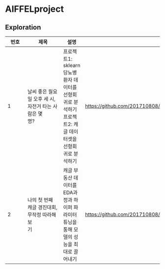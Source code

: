 # AIFFELproject
## Exploration
|번호|제목|설명|링크|
|---|---|---|---|
|1&nbsp;&nbsp;&nbsp;&nbsp;&nbsp;&nbsp;&nbsp;&nbsp;&nbsp;|날씨 좋은 월요일 오후 세 시, 자전거 타는 사람은 몇 명?&nbsp;&nbsp;&nbsp;&nbsp;&nbsp;&nbsp;&nbsp;&nbsp;&nbsp;&nbsp;&nbsp;&nbsp;&nbsp;&nbsp;&nbsp;&nbsp;&nbsp;&nbsp;|프로젝트1: sklearn 당뇨병 환자 데이터를 선형회귀로 분석하기<br/>프로젝트2: 캐글 데이터셋을 선형회귀로 분석하기|https://github.com/201710808/AIFFELproject/blob/main/exploration/e2/e2.ipynb|
|2&nbsp;&nbsp;&nbsp;&nbsp;&nbsp;&nbsp;&nbsp;&nbsp;&nbsp;|나의 첫 번째 캐글 경진대회, 무작정 따라해보기&nbsp;&nbsp;&nbsp;&nbsp;&nbsp;&nbsp;&nbsp;&nbsp;&nbsp;&nbsp;&nbsp;&nbsp;&nbsp;&nbsp;&nbsp;&nbsp;&nbsp;&nbsp;|캐글 부동산 데이터를 EDA과정과 하이퍼 파라미터 튜닝을 통해 모델의 성능을 최대로 끌어내기|https://github.com/201710808/AIFFELproject/blob/main/exploration/e4/e4.ipynb|
